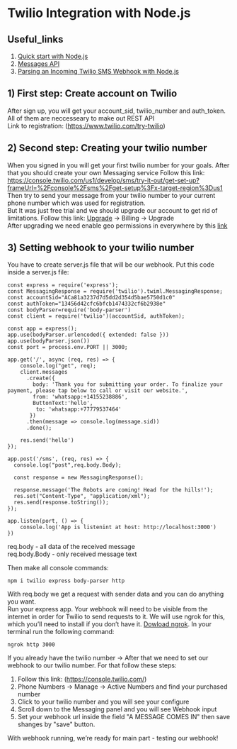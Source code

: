 # Twilio Integration with Node.js 

## Useful_links
1) [Quick start with Node.js ](https://www.twilio.com/docs/whatsapp/quickstart/node) 
2) [Messages API](https://www.twilio.com/docs/sms/api/message-resource) 
3) [Parsing an Incoming Twilio SMS Webhook with Node.js](https://www.twilio.com/blog/parsing-an-incoming-twilio-sms-webhook-with-node-js)

 
## 1) First step: Create account on Twilio
After sign up, you will get your account_sid, twilio_number and auth_token. All of them are neccesseary to make out REST API  
Link to registration: (https://www.twilio.com/try-twilio)  


## 2) Second step: Creating your twilio number

When you signed in you will get your first twilio number for your goals. After that you should create your own Messaging service 
Follow this link: https://console.twilio.com/us1/develop/sms/try-it-out/get-set-up?frameUrl=%2Fconsole%2Fsms%2Fget-setup%3Fx-target-region%3Dus1  
Then try to send your message from your twilio number to your current phone number which was used for registration.  
But It was just free trial and we should upgrade our account to get rid of limitations. 
Follow this link: [Upgrade](https://console.twilio.com/us1/billing/manage-billing/billing-overview?frameUrl=%2Fconsole%2Fbilling%3Fx-target-region%3Dus1) -> Billing -> Upgrade  
After upgrading we need enable geo permissions in everywhere by this [link](https://console.twilio.com/us1/develop/sms/settings/geo-permissions)
## 3) Setting webhook to your twilio number
You have to create server.js file that will be our webhook.
Put this code inside a server.js file:
```
const express = require('express');
const MessagingResponse = require('twilio').twiml.MessagingResponse;
const accountSid="ACa81a3237d7d5dd2d354d5bae5750d1c0"
const authToken="13456d42cfc6bfcb1474332cf6b2938e"
const bodyParser=require('body-parser')
const client = require('twilio')(accountSid, authToken);

const app = express();
app.use(bodyParser.urlencoded({ extended: false }))
app.use(bodyParser.json())
const port = process.env.PORT || 3000;

app.get('/', async (req, res) => {
    console.log("get", req);
    client.messages 
      .create({ 
        body: 'Thank you for submitting your order. To finalize your payment, please tap below to call or visit our website.',
        from: 'whatsapp:+14155238886',  
        ButtonText:'hello',     
         to: 'whatsapp:+77779537464' 
       }) 
      .then(message => console.log(message.sid)) 
      .done();

    res.send('hello')
});

app.post('/sms', (req, res) => {
  console.log("post",req.body.Body);
 
  const response = new MessagingResponse();

  response.message('The Robots are coming! Head for the hills!');
  res.set("Content-Type", "application/xml");
  res.send(response.toString());
});

app.listen(port, () => {
    console.log('App is listenint at host: http://localhost:3000')
})
 ``` 
 req.body - all data of the received message  
 req.body.Body - only received message text

 Then make all console commands:
 
```
npm i twilio express body-parser http
```

With req.body we get a request with sender data and you can do anything you want.  
Run your express app. Your webhook will need to be visible from the internet in order for Twilio to send requests to it. We will use ngrok for this, which you’ll need to install if you don’t have it. [Dowload ngrok](https://ngrok.com/download). In your terminal run the following command:
```
ngrok http 3000
```
If you already have the twilio number ->
After that we need to set our webhook to our twilio number. For that follow these steps:
1) Follow this link: (https://console.twilio.com/)  
2) Phone Numbers -> Manage -> Active Numbers and find your purchased number
3) Click to your twilio number and you will see your configure
4) Scroll down to the Messaging panel and you will see Webhook input
5) Set your webhook url inside the field "A MESSAGE COMES IN" then save shanges by "save" button.

With webhook running, we’re ready for main part - testing our webhook!
